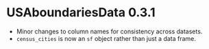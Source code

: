 # USAboundariesData 0.3.1

- Minor changes to column names for consistency across datasets.
- `census_cities` is now an `sf` object rather than just a data frame.

